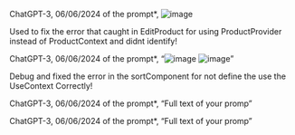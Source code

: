 









ChatGPT-3, 06/06/2024 of the prompt*, ![image](https://github.com/FirasMir/cpit-405-final-project-updated/assets/117066902/ab340147-e60a-4d17-a449-3774d7bcf1a9)

Used to fix the error that caught in EditProduct for using ProductProvider instead of ProductContext and didnt identify!


ChatGPT-3, 06/06/2024 of the prompt*, “![image](https://github.com/FirasMir/cpit-405-final-project-updated/assets/117066902/4f229a3a-df25-41b3-aa49-e151add40098)
![image](https://github.com/FirasMir/cpit-405-final-project-updated/assets/117066902/66fbd1c7-48bf-44e6-b5ed-c7f6983a4139)”

Debug and fixed the error in the sortComponent for not define the use the UseContext Correctly!



ChatGPT-3, 06/06/2024 of the prompt*, “Full text of your promp”

ChatGPT-3, 06/06/2024 of the prompt*, “Full text of your promp”

